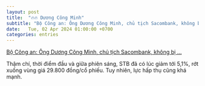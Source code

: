 ```yaml
---
layout: post
title:  "🔥🔥 Dương Công Minh"
subtitle: "Bộ Công an: Ông Dương Công Minh, chủ tịch Sacombank, không bị ..."
date:   Tue, 02 Apr 2024 01:00:00 +0700
categories: entries
---
```

[Bộ Công an: Ông Dương Công Minh, chủ tịch Sacombank, không bị ...](https://tuoitre.vn/bo-cong-an-ong-duong-cong-minh-chu-tich-sacombank-khong-bi-cam-xuat-canh-20240402172249247.htm)

Thậm chí, thời điểm đầu và giữa phiên sáng, STB đã có lúc giảm tới 5,1%, rớt xuống vùng giá 29.800 đồng/cổ phiếu. Tuy nhiên, lực hấp thụ cũng khá mạnh.

